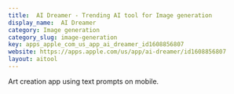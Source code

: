 ```yaml
---
title:  AI Dreamer - Trending AI tool for Image generation
display_name:  AI Dreamer
category: Image generation
category_slug: image-generation
key: apps_apple_com_us_app_ai_dreamer_id1608856807
website: https://apps.apple.com/us/app/ai-dreamer/id1608856807
layout: aitool
---
```


Art creation app using text prompts on mobile.
